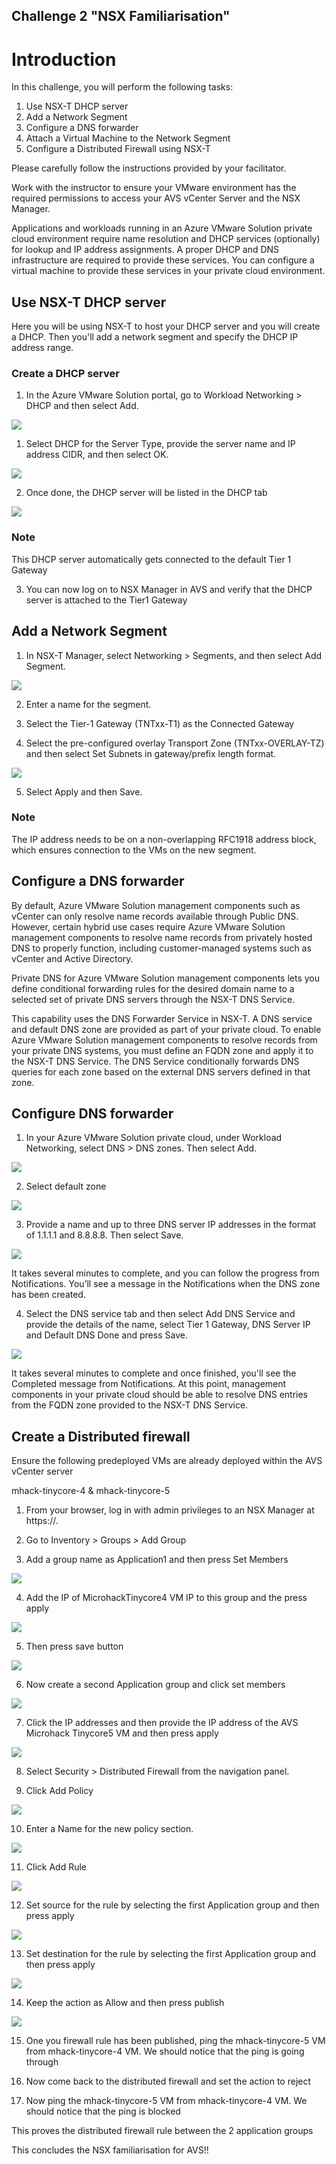 Challenge 2
"NSX Familiarisation"
---

# Introduction

In this challenge, you will perform the following tasks:

1.	Use NSX-T DHCP server
2.	Add a Network Segment
3.	Configure a DNS forwarder
4.	Attach a Virtual Machine to the Network Segment
5.	Configure a Distributed Firewall using NSX-T

Please carefully follow the instructions provided by your facilitator. 

Work with the instructor to ensure your VMware environment has the required permissions to access your AVS vCenter Server and the NSX Manager.

Applications and workloads running in an Azure VMware Solution private cloud environment require name resolution and DHCP services (optionally) for lookup and IP address assignments. A proper DHCP and DNS infrastructure are required to provide these services. You can configure a virtual machine to provide these services in your private cloud environment.

## Use NSX-T DHCP server
Here you will be using NSX-T to host your DHCP server and you will create a DHCP. Then you'll add a network segment and specify the DHCP IP address range.
### Create a DHCP server
1.	In the Azure VMware Solution portal, go to Workload Networking > DHCP and then select Add.

<img src="/home/ravi/azure-avs-microhack/Images/NSX/NSX_image1.png">

1.	Select DHCP for the Server Type, provide the server name and IP address CIDR, and then select OK.
 
<img src="/home/ravi/azure-avs-microhack/Images/NSX/NSX_image2.png">
 
2.	Once done, the DHCP server will be listed in the DHCP tab 
 
<img src="/home/ravi/azure-avs-microhack/Images/NSX/NSX_image3.png">

### Note
This DHCP server automatically gets connected to the default Tier 1 Gateway

3.	You can now log on to NSX Manager in AVS and verify that the DHCP server is attached to the Tier1 Gateway

## Add a Network Segment
1.	In NSX-T Manager, select Networking > Segments, and then select Add Segment.

<img src="/home/ravi/azure-avs-microhack/Images/NSX/NSX_image4.png">
 
2.	Enter a name for the segment.

3.	Select the Tier-1 Gateway (TNTxx-T1) as the Connected Gateway 

4.	Select the pre-configured overlay Transport Zone (TNTxx-OVERLAY-TZ) and then select Set Subnets in gateway/prefix length format.

<img src="/home/ravi/azure-avs-microhack/Images/NSX/NSX_image5.png">

5.	Select Apply and then Save.

### Note
The IP address needs to be on a non-overlapping RFC1918 address block, which ensures connection to the VMs on the new segment.

## Configure a DNS forwarder

By default, Azure VMware Solution management components such as vCenter can only resolve name records available through Public DNS. However, certain hybrid use cases require Azure VMware Solution management components to resolve name records from privately hosted DNS to properly function, including customer-managed systems such as vCenter and Active Directory.

Private DNS for Azure VMware Solution management components lets you define conditional forwarding rules for the desired domain name to a selected set of private DNS servers through the NSX-T DNS Service.

This capability uses the DNS Forwarder Service in NSX-T. A DNS service and default DNS zone are provided as part of your private cloud. To enable Azure VMware Solution management components to resolve records from your private DNS systems, you must define an FQDN zone and apply it to the NSX-T DNS Service. The DNS Service conditionally forwards DNS queries for each zone based on the external DNS servers defined in that zone.

## Configure DNS forwarder
1.	In your Azure VMware Solution private cloud, under Workload Networking, select DNS > DNS zones. Then select Add.

<img src="/home/ravi/azure-avs-microhack/Images/NSX/NSX_image6.png">

2.	Select default zone

<img src="/home/ravi/azure-avs-microhack/Images/NSX/NSX_image7.png">
 
3.	Provide a name and up to three DNS server IP addresses in the format of 1.1.1.1 and 8.8.8.8. Then select Save.

<img src="/home/ravi/azure-avs-microhack/Images/NSX/NSX_image8.png">

It takes several minutes to complete, and you can follow the progress from Notifications. You’ll see a message in the Notifications when the DNS zone has been created.

4.	Select the DNS service tab and then select Add DNS Service and provide the details of the name, select Tier 1 Gateway, DNS Server IP and Default DNS Done and press Save.

<img src="/home/ravi/azure-avs-microhack/Images/NSX/NSX_image9.png">
 
It takes several minutes to complete and once finished, you'll see the Completed message from Notifications. At this point, management components in your private cloud should be able to resolve DNS entries from the FQDN zone provided to the NSX-T DNS Service.

## Create a Distributed firewall

Ensure the following predeployed VMs are already deployed within the AVS vCenter server 

mhack-tinycore-4
&
mhack-tinycore-5

1.	From your browser, log in with admin privileges to an NSX Manager at https://<nsx-manager-ip-address>.

2.	Go to Inventory > Groups > Add Group 
 
3.	Add a group name as Application1 and then press Set Members

<img src="/home/ravi/azure-avs-microhack/Images/NSX/NSX_image10.png">
 
4.	Add the IP of MicrohackTinycore4 VM IP to this group and the press apply

<img src="/home/ravi/azure-avs-microhack/Images/NSX/NSX_image11.png">
 
5.	Then press save button
 
<img src="/home/ravi/azure-avs-microhack/Images/NSX/NSX_image12.png">

6.	Now create a second Application group and click set members

<img src="/home/ravi/azure-avs-microhack/Images/NSX/NSX_image13.png">
 
7.	Click the IP addresses and then provide the IP address of the AVS Microhack Tinycore5 VM and then press apply

<img src="/home/ravi/azure-avs-microhack/Images/NSX/NSX_image14.png">
 
8.	Select Security > Distributed Firewall from the navigation panel.

9.	Click Add Policy


<img src="/home/ravi/azure-avs-microhack/Images/NSX/NSX_image15.png">
 
10.	Enter a Name for the new policy section.

<img src="/home/ravi/azure-avs-microhack/Images/NSX/NSX_image16.png">
 
11.	Click Add Rule
 
<img src="/home/ravi/azure-avs-microhack/Images/NSX/NSX_image17.png">

12.	Set source for the rule by selecting the first Application group and then press apply

<img src="/home/ravi/azure-avs-microhack/Images/NSX/NSX_image18.png">
 
13.	Set destination for the rule by selecting the first Application group and then press apply

<img src="/home/ravi/azure-avs-microhack/Images/NSX/NSX_image19.png">
 
14.	Keep the action as Allow and then press publish

<img src="/home/ravi/azure-avs-microhack/Images/NSX/NSX_image20.png">

15.	One you firewall rule has been published, ping the mhack-tinycore-5 VM from mhack-tinycore-4 VM. We should notice that the ping is going through

16.	Now come back to the distributed firewall and set the action to reject

17.	Now ping the mhack-tinycore-5 VM from mhack-tinycore-4 VM. We should notice that the ping is blocked

This proves the distributed firewall rule between the 2 application groups

This concludes the NSX familiarisation for AVS!!

